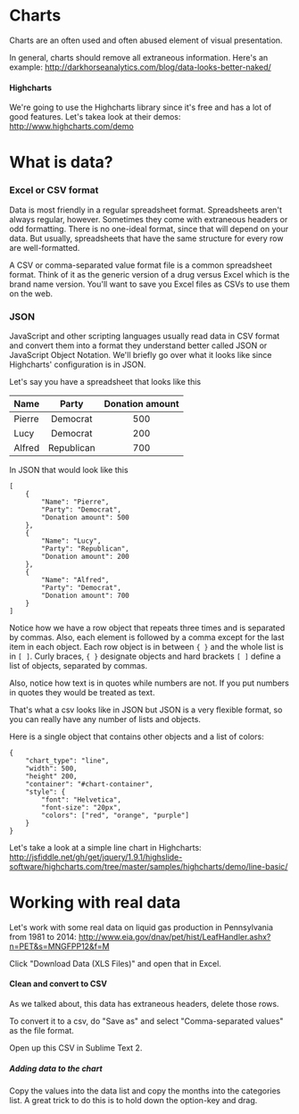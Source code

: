 Charts
===

Charts are an often used and often abused element of visual presentation. 

In general, charts should remove all extraneous information. Here's an example: <http://darkhorseanalytics.com/blog/data-looks-better-naked/>

#### Highcharts

We're going to use the Highcharts library since it's free and has a lot of good features. Let's takea look at their demos: <http://www.highcharts.com/demo>

# What is data?

### Excel or CSV format

Data is most friendly in a regular spreadsheet format. Spreadsheets aren't always regular, however. Sometimes they come with extraneous headers or odd formatting. There is no one-ideal format, since that will depend on your data. But usually, spreadsheets that have the same structure for every row are well-formatted.

A CSV or comma-separated value format file is a common spreadsheet format. Think of it as the generic version of a drug versus Excel which is the brand name version. You'll want to save you Excel files as CSVs to use them on the web.

### JSON

JavaScript and other scripting languages usually read data in CSV format and convert them into a format they understand better called JSON or JavaScript Object Notation. We'll briefly go over what it looks like since Highcharts' configuration is in JSON.

Let's say you have a spreadsheet that looks like this

| Name          | Party    | Donation amount |
| ------------- |:----------------:|:---------:|
| Pierre | Democrat | 500 |
| Lucy | Democrat | 200 |
| Alfred | Republican | 700 |

In JSON that would look like this

````
[
	{
		"Name": "Pierre",
		"Party": "Democrat",
		"Donation amount": 500
	},
	{
		"Name": "Lucy",
		"Party": "Republican",
		"Donation amount": 200
	},
	{
		"Name": "Alfred",
		"Party": "Democrat",
		"Donation amount": 700
	}
]
````

Notice how we have a row object that repeats three times and is separated by commas. Also, each element is followed by a comma except for the last item in each object. Each row object is in between `{ }` and the whole list is in `[ ]`. Curly braces, `{ }` designate objects and hard brackets `[ ]` define a list of objects, separated by commas.

Also, notice how text is in quotes while numbers are not. If you put numbers in quotes they would be treated as text.

That's what a csv looks like in JSON but JSON is a very flexible format, so you can really have any number of lists and objects.

Here is a single object that contains other objects and a list of colors:

````
{
	"chart_type": "line",
	"width": 500,
	"height" 200,
	"container": "#chart-container",
	"style": {
		"font": "Helvetica",
		"font-size": "20px",
		"colors": ["red", "orange", "purple"]
	}
}

````

Let's take a look at a simple line chart in Highcharts: <http://jsfiddle.net/gh/get/jquery/1.9.1/highslide-software/highcharts.com/tree/master/samples/highcharts/demo/line-basic/>


# Working with real data

Let's work with some real data on liquid gas production in Pennsylvania from 1981 to 2014: <http://www.eia.gov/dnav/pet/hist/LeafHandler.ashx?n=PET&s=MNGFPP12&f=M>

Click "Download Data (XLS Files)" and open that in Excel.

#### Clean and convert to CSV

As we talked about, this data has extraneous headers, delete those rows.

To convert it to a csv, do "Save as" and select "Comma-separated values" as the file format.

Open up this CSV in Sublime Text 2.

##### Adding data to the chart

Copy the values into the data list and copy the months into the categories list. A great trick to do this is to hold down the option-key and drag.
